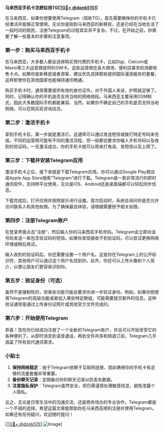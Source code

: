 **马来西亚手机卡怎麽註冊TG[[TG💪+ @donk5151](https://t.me/s/donk5151)]**

在马来西亚，如果你想要使用Telegram（简称TG），首先需要确保你的手机卡已经激活并能够正常使用。无论你是刚到马来西亚的新移民，还是已经在当地生活了一段时间的居民，注册Telegram的过程其实并不复杂。不过，在开始之前，你需要了解一些基本的步骤和注意事项。

### 第一步：购买马来西亚手机卡

在马来西亚，大多数人都会选择购买预付费的手机卡，比如Digi、Celcom或Maxis等三大运营商提供的SIM卡。这些运营商在各大商场、便利店甚至机场都有售卡点。如果你是新移民或者游客，建议优先选择那些提供国际漫游服务的套餐，这样即使你在其他国家也能保持通讯畅通。

购买手机卡时，通常需要提供有效的身份证件。对于外国人来说，护照就足够了。同时，记得确认你的手机是否支持当地的网络频段。马来西亚主要采用GSM制式，因此大多数国际手机都能兼容。当然，如果你不确定自己的手机是否支持当地网络，可以在购买前咨询店员。

### 第二步：激活手机卡

拿到手机卡后，第一步就是激活它。这通常可以通过发送短信或拨打特定号码来完成。不同的运营商可能有不同的激活流程，但一般都会要求你输入手机号码以及收到的验证码。一旦激活成功，你的手机卡就可以用来打电话、发短信以及上网了。

### 第三步：下载并安装Telegram应用

激活手机卡之后，接下来就是下载Telegram应用。你可以通过Google Play商店或Apple App Store搜索“Telegram”进行下载。Telegram是一款非常流行的即时通讯软件，支持跨平台使用，无论是iOS、Android还是桌面端都可以轻松同步信息。

下载完成后，打开应用并按照提示进行设置。首次启动时，系统会询问你是否允许访问联系人和其他权限。为了确保最佳体验，请根据需要授予相关权限。

### 第四步：注册Telegram账户

在登录界面点击“注册”，然后输入你的马来西亚手机号码。Telegram会立即向该号码发送一条包含验证码的短信。如果你发现接收不到验证码，可以尝试更换网络环境或稍后再试。

输入收到的验证码后，你还需要设置一个用户名。这是你在Telegram上的公开标识符，其他用户可以通过这个用户名找到你。此外，你还可以上传头像和个人简介，以便让朋友们更容易识别你。

### 第五步：验证身份（可选）

虽然不是强制性的，但某些功能可能会要求你进一步验证身份。例如，如果你想使用Telegram的高级功能或者加入某些特定群组，可能需要提交额外的信息。这种验证通常是通过上传身份证照片或其他官方文件完成的。

### 第六步：开始使用Telegram

恭喜！现在你已经成功注册了一个全新的Telegram账户，并且可以开始享受它的各种便利了。从即时消息到语音通话，再到文件共享和频道订阅，Telegram几乎涵盖了所有现代通讯需求。

### 小贴士

1. **保持网络稳定**：由于Telegram依赖于互联网连接，因此确保你的手机卡有足够的流量套餐非常重要。
2. **备份聊天记录**：定期备份你的聊天记录以防丢失数据。
3. **注意隐私保护**：Telegram虽然安全，但仍需谨慎处理敏感信息，避免泄露个人隐私。

总之，无论是日常生活中的沟通交流，还是商务场合的专业协作，Telegram都是一个不错的选择。希望这篇文章能帮助你在马来西亚顺利注册并使用Telegram。如果还有任何疑问，欢迎随时提问！

[[TG💪+ @donk5151](https://t.me/s/donk5151) ![Image](https://i.postimg.cc/rwNCRYN7/Snipaste-2025-04-30-17-27-05.png)]